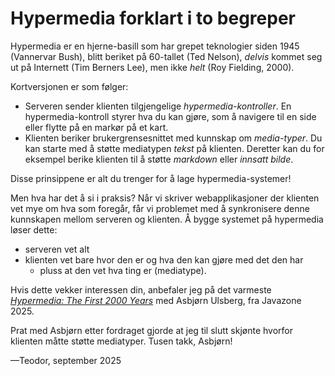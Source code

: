 # Hypermedia forklart i to begreper

Hypermedia er en hjerne-basill som har grepet teknologier siden 1945 (Vannervar
Bush), blitt beriket på 60-tallet (Ted Nelson), *delvis* kommet seg ut på
Internett (Tim Berners Lee), men ikke *helt* (Roy Fielding, 2000).

Kortversjonen er som følger:

- Serveren sender klienten tilgjengelige *hypermedia-kontroller*.
  En hypermedia-kontroll styrer hva du kan gjøre, som å navigere til en side eller flytte på en markør på et kart.
- Klienten beriker brukergrensesnittet med kunnskap om *media-typer*.
  Du kan starte med å støtte mediatypen *tekst* på klienten.
  Deretter kan du for eksempel berike klienten til å støtte *markdown* eller *innsatt bilde*.

Disse prinsippene er alt du trenger for å lage hypermedia-systemer!

Men hva har det å si i praksis?
Når vi skriver webapplikasjoner der klienten vet mye om hva som foregår, får vi problemet med å synkronisere denne kunnskapen mellom serveren og klienten.
Å bygge systemet på hypermedia løser dette:

- serveren vet alt
- klienten vet bare hvor den er og hva den kan gjøre med det den har
  - pluss at den vet hva ting er (mediatype).

Hvis dette vekker interessen din, anbefaler jeg på det varmeste *[Hypermedia: The First 2000 Years]* med Asbjørn Ulsberg, fra Javazone 2025.

[Hypermedia: The First 2000 Years]: https://vimeo.com/1115578715

Prat med Asbjørn etter fordraget gjorde at jeg til slutt skjønte hvorfor klienten måtte støtte mediatyper.
Tusen takk, Asbjørn!

—Teodor, september 2025
